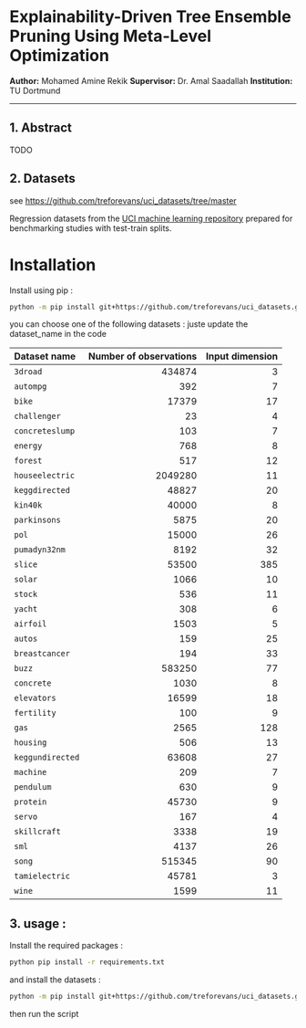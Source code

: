 # Explainability-Driven Tree Ensemble Pruning Using Meta-Level Optimization

**Author:** Mohamed Amine Rekik 
**Supervisor:** Dr. Amal Saadallah 
**Institution:** TU Dortmund 

---

## 1. Abstract
TODO 

## 2. Datasets 

see https://github.com/treforevans/uci_datasets/tree/master 

Regression datasets from the [UCI machine learning repository](https://archive.ics.uci.edu) prepared for benchmarking studies with test-train splits.

# Installation

Install using pip :

```bash
python -m pip install git+https://github.com/treforevans/uci_datasets.git
```

you can choose one of the following datasets : juste update the dataset_name in the code  

| Dataset name     | Number of observations | Input dimension |
| :--------------- | ---------------------: | --------------: |
| `3droad`         |                 434874 |               3 |
| `autompg`        |                    392 |               7 |
| `bike`           |                  17379 |              17 |
| `challenger`     |                     23 |               4 |
| `concreteslump`  |                    103 |               7 |
| `energy`         |                    768 |               8 |
| `forest`         |                    517 |              12 |
| `houseelectric`  |                2049280 |              11 |
| `keggdirected`   |                  48827 |              20 |
| `kin40k`         |                  40000 |               8 |
| `parkinsons`     |                   5875 |              20 |
| `pol`            |                  15000 |              26 |
| `pumadyn32nm`    |                   8192 |              32 |
| `slice`          |                  53500 |             385 |
| `solar`          |                   1066 |              10 |
| `stock`          |                    536 |              11 |
| `yacht`          |                    308 |               6 |
| `airfoil`        |                   1503 |               5 |
| `autos`          |                    159 |              25 |
| `breastcancer`   |                    194 |              33 |
| `buzz`           |                 583250 |              77 |
| `concrete`       |                   1030 |               8 |
| `elevators`      |                  16599 |              18 |
| `fertility`      |                    100 |               9 |
| `gas`            |                   2565 |             128 |
| `housing`        |                    506 |              13 |
| `keggundirected` |                  63608 |              27 |
| `machine`        |                    209 |               7 |
| `pendulum`       |                    630 |               9 |
| `protein`        |                  45730 |               9 |
| `servo`          |                    167 |               4 |
| `skillcraft`     |                   3338 |              19 |
| `sml`            |                   4137 |              26 |
| `song`           |                 515345 |              90 |
| `tamielectric`   |                  45781 |               3 |
| `wine`           |                   1599 |              11 |


## 3. usage : 

Install the required packages :

```bash
python pip install -r requirements.txt 
```
and install the datasets  : 

```bash
python -m pip install git+https://github.com/treforevans/uci_datasets.git
```
then run the script  